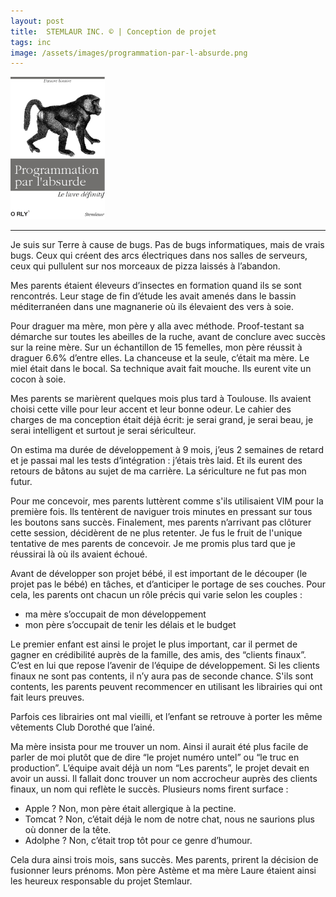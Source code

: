 ```yaml
---
layout: post
title:  STEMLAUR INC. © | Conception de projet
tags: inc
image: /assets/images/programmation-par-l-absurde.png
---
```


<img src="/assets/images/programmation-par-l-absurde.png" width="30%" class="center">

---

Je suis sur Terre à cause de bugs. Pas de bugs informatiques, mais de vrais bugs. Ceux qui créent des arcs électriques dans nos salles de serveurs, ceux qui pullulent sur nos morceaux de pizza laissés à l’abandon.

<!--more-->

Mes parents étaient éleveurs d’insectes en formation quand ils se sont rencontrés. Leur stage de fin d’étude les avait amenés dans le bassin méditerranéen dans une magnanerie où ils élevaient des vers à soie.

Pour draguer ma mère, mon père y alla avec méthode. Proof-testant sa démarche sur toutes les abeilles de la ruche, avant de conclure avec succès sur la reine mère. Sur un échantillon de 15 femelles, mon père réussit à draguer 6.6% d’entre elles. La chanceuse et la seule, c’était ma mère. Le miel était dans le bocal. Sa technique avait fait mouche. Ils eurent vite un cocon à soie.

Mes parents se marièrent quelques mois plus tard à Toulouse. Ils avaient choisi cette ville pour leur accent et leur bonne odeur. Le cahier des charges de ma conception était déjà écrit: je serai grand, je serai beau, je serai intelligent et surtout je serai sériculteur.

On estima ma durée de développement à 9 mois, j’eus 2 semaines de retard et je passai mal les tests d’intégration : j’étais très laid. Et ils eurent des retours de bâtons au sujet de ma carrière. La sériculture ne fut pas mon futur.

Pour me concevoir, mes parents luttèrent comme s'ils utilisaient VIM pour la première fois. Ils tentèrent de naviguer trois minutes en pressant sur tous les boutons sans succès. Finalement, mes parents n’arrivant pas clôturer cette session, décidèrent de ne plus retenter. Je fus le fruit de l'unique tentative de mes parents de concevoir. Je me promis plus tard que je réussirai là où ils avaient échoué.

Avant de développer son projet bébé, il est important de le découper (le projet pas le bébé) en tâches, et d’anticiper le portage de ses couches. Pour cela, les parents ont chacun un rôle précis qui varie selon les couples :
* ma mère s’occupait de mon développement
* mon père s’occupait de tenir les délais et le budget

Le premier enfant est ainsi le projet le plus important, car il permet de gagner en crédibilité auprès de la famille, des amis, des “clients finaux”. C’est en lui que repose l’avenir de l’équipe de développement. Si les clients finaux ne sont pas contents, il n’y aura pas de seconde chance. S'ils sont contents, les parents peuvent recommencer en utilisant les librairies qui ont fait leurs preuves.

Parfois ces librairies ont mal vieilli, et l’enfant se retrouve à porter les même vêtements Club Dorothé que l’ainé.

Ma mère insista pour me trouver un nom. Ainsi il aurait été plus facile de parler de moi plutôt que de dire “le projet numéro untel” ou “le truc en production”. L’équipe avait déjà un nom “Les parents”, le projet devait en avoir un aussi. Il fallait donc trouver un nom accrocheur auprès des clients finaux, un nom qui reflète le succès. Plusieurs noms firent surface : 
* Apple ? Non, mon père était allergique à la pectine.
* Tomcat ? Non, c’était déjà le nom de notre chat, nous ne saurions plus où donner de la tête.
* Adolphe ? Non, c’était trop tôt pour ce genre d’humour.

Cela dura ainsi trois mois, sans succès. Mes parents, prirent la décision de fusionner leurs prénoms. Mon père Astème et ma mère Laure étaient ainsi les heureux responsable du projet Stemlaur.

